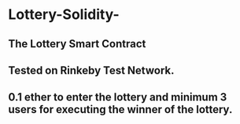 # Lottery-Solidity-
## The Lottery Smart Contract
## Tested on Rinkeby Test Network.
## 0.1 ether to enter the lottery and minimum 3 users for executing the winner of the lottery.
